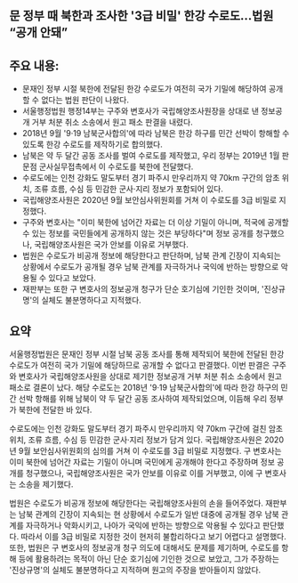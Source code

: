 ## 문 정부 때 북한과 조사한 '3급 비밀' 한강 수로도…법원 “공개 안돼”

## 주요 내용:
*   문재인 정부 시절 북한에 전달된 한강 수로도가 여전히 국가 기밀에 해당하여 공개할 수 없다는 법원 판단이 나왔다.
*   서울행정법원 행정14부는 구주와 변호사가 국립해양조사원장을 상대로 낸 정보공개 거부 처분 취소 소송에서 원고 패소 판결을 내렸다.
*   2018년 9월 '9·19 남북군사합의'에 따라 남북은 한강 하구를 민간 선박이 항해할 수 있도록 한강 수로도를 제작하기로 합의했다.
*   남북은 약 두 달간 공동 조사를 벌여 수로도를 제작했고, 우리 정부는 2019년 1월 판문점 군사실무접촉에서 이 수로도를 북한에 전달했다.
*   수로도에는 인천 강화도 말도부터 경기 파주시 만우리까지 약 70km 구간의 암초 위치, 조류 흐름, 수심 등 민감한 군사·지리 정보가 포함되어 있다.
*   국립해양조사원은 2020년 9월 보안심사위원회를 거쳐 이 수로도를 3급 비밀로 지정했다.
*   구주와 변호사는 "이미 북한에 넘어간 자료는 더 이상 기밀이 아니며, 적국에 공개할 수 있는 정보를 국민들에게 공개하지 않는 것은 부당하다"며 정보 공개를 청구했으나, 국립해양조사원은 국가 안보를 이유로 거부했다.
*   법원은 수로도가 비공개 정보에 해당한다고 판단하며, 남북 관계 긴장이 지속되는 상황에서 수로도가 공개될 경우 남북 관계를 자극하거나 국익에 반하는 방향으로 악용될 수 있다고 보았다.
*   재판부는 또한 구 변호사의 정보공개 청구가 단순 호기심에 기인한 것이며, '진상규명'의 실체도 불분명하다고 지적했다.

## 요약
서울행정법원은 문재인 정부 시절 남북 공동 조사를 통해 제작되어 북한에 전달된 한강 수로도가 여전히 국가 기밀에 해당하므로 공개할 수 없다고 판결했다. 이번 판결은 구주와 변호사가 국립해양조사원을 상대로 제기한 정보공개 거부 처분 취소 소송에서 원고 패소로 결론이 났다. 해당 수로도는 2018년 '9·19 남북군사합의'에 따라 한강 하구의 민간 선박 항해를 위해 남북이 약 두 달간 공동 조사하여 제작되었으며, 이듬해 우리 정부가 북한에 전달한 바 있다.

수로도에는 인천 강화도 말도부터 경기 파주시 만우리까지 약 70km 구간에 걸친 암초 위치, 조류 흐름, 수심 등 민감한 군사·지리 정보가 담겨 있다. 국립해양조사원은 2020년 9월 보안심사위원회의 심의를 거쳐 이 수로도를 3급 비밀로 지정했다. 구 변호사는 이미 북한에 넘어간 자료는 기밀이 아니며 국민에게 공개해야 한다고 주장하며 정보 공개를 청구했으나, 국립해양조사원은 국가 안보를 이유로 이를 거부했고, 이에 구 변호사는 소송을 제기했다.

법원은 수로도가 비공개 정보에 해당한다는 국립해양조사원의 손을 들어주었다. 재판부는 남북 관계의 긴장이 지속되는 현 상황에서 수로도가 일반 대중에 공개될 경우 남북 관계를 자극하거나 악화시키고, 나아가 국익에 반하는 방향으로 악용될 수 있다고 판단했다. 따라서 이를 3급 비밀로 지정한 것이 현저히 불합리하다고 보기 어렵다고 설명했다. 또한, 법원은 구 변호사의 정보공개 청구 의도에 대해서도 문제를 제기하며, 수로도를 항해 등에 활용하려는 목적이 아닌 단순 호기심에 기인한 것으로 보았고, 그가 주장하는 '진상규명'의 실체도 불분명하다고 지적하며 원고의 주장을 받아들이지 않았다.